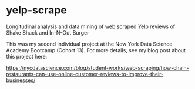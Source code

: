 # yelp-scrape
Longitudinal analysis and data mining of web scraped Yelp reviews of Shake Shack and In-N-Out Burger

This was my second individual project at the New York Data Science Academy Bootcamp (Cohort 13).  For more details, see my blog post about this project here:

https://nycdatascience.com/blog/student-works/web-scraping/how-chain-restaurants-can-use-online-customer-reviews-to-improve-their-businesses/
